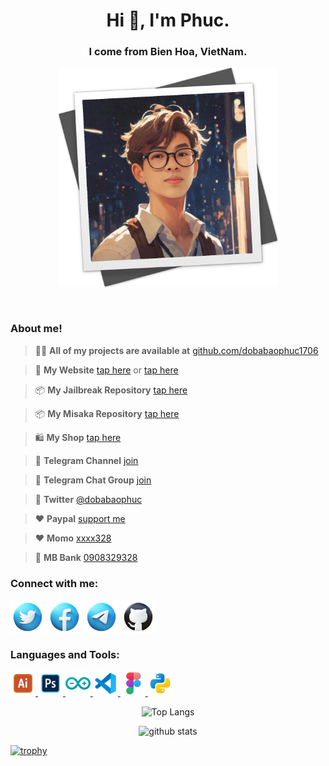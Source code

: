 <h1 align="center">Hi 👋, I'm Phuc.</h1>
<h3 align="center">I come from Bien Hoa, VietNam.</h3>
<p align="center"> 
 <img src="https://raw.githubusercontent.com/dobabaophuc1706/dobabaophuc1706/main/README/Avt.png" alt="Avt" width="Avt" height="350"/> 


<div id="header" align="center">
  <img src="https://komarev.com/ghpvc/?username=dobabaophuc1706&style=for-the-badge&color=blue" alt=""/>
</div>

<h3 align="left">About me!</h3>
<p align="left">
 
> 👨‍💻 **All of my projects are available at** [github.com/dobabaophuc1706](https://github.com/dobabaophuc1706)

> 📄 **My Website** [tap here](https://phucdo.pages.dev) or [tap here](https://phucdo.xyz)

> 📦 **My Jailbreak Repository** [tap here](https://dobabaophuc1706.github.io/repo)

> 📦 **My Misaka Repository** [tap here](https://phucdo-repo.pages.dev/repo.json)

> 🛍️ **My Shop** [tap here](https://ko-fi.com/dobabaophuc/shop)

> 💭 **Telegram Channel** [join](https://t.me/phucdochannel)

> 💭 **Telegram Chat Group** [join](https://t.me/phucdochat)

> 📲 **Twitter** [@dobabaophuc](https://x.com/dobabaophuc)

> ❤️ **Paypal** [support me](https://www.paypal.com/paypalme/dobabaophuc)

> ❤️ **Momo** [xxxx328](https://raw.githubusercontent.com/dobabaophuc1706/dobabaophuc1706/main/README/Momo.png)

> 💸 **MB Bank** [0908329328](https://raw.githubusercontent.com/dobabaophuc1706/dobabaophuc1706/main/README/MB.png)
</p>

<h3 align="left">Connect with me:</h3>
<p align="left">
<a href="https://twitter.com/dobabaophuc" target="blank"><img align="center" src="https://raw.githubusercontent.com/dobabaophuc1706/dobabaophuc1706/main/README/twi.png" alt="dobabaophuc" height="55" width="55" /></a>
<a href="https://www.facebook.com/dobabaophuc1706/" target="blank"><img align="center" src="https://raw.githubusercontent.com/dobabaophuc1706/dobabaophuc1706/main/README/fb.png" alt="dobabaophuc1706" height="55" width="55" /></a>
<a href="https://t.me/phucdo1706" target="blank"><img align="center" src="https://raw.githubusercontent.com/dobabaophuc1706/dobabaophuc1706/main/README/tele.png" alt="phucdo1706" height="55" width="55" /></a>
<a href="https://github.com/dobabaophuc1706" target="blank"><img align="center" src="https://raw.githubusercontent.com/dobabaophuc1706/dobabaophuc1706/main/README/git.png" alt="dobabaophuc1706" height="55" width="55" /></a>
</p>

<h3 align="left">Languages and Tools:</h3>
<p align="left"> 
<a href="https://www.adobe.com/in/products/illustrator.html" target="_blank" rel="noreferrer"> <img src="https://raw.githubusercontent.com/dobabaophuc1706/dobabaophuc1706/main/README/ai.svg" alt="illustrator" width="40" height="40"/> </a> 
<a href="https://www.photoshop.com/en" target="_blank" rel="noreferrer"> <img src="https://raw.githubusercontent.com/dobabaophuc1706/dobabaophuc1706/main/README/pts.svg" alt="photoshop" width="40" height="40"/> </a> 
<a href="https://www.arduino.cc/" target="_blank" rel="noreferrer"> <img src="https://raw.githubusercontent.com/dobabaophuc1706/dobabaophuc1706/main/README/ar.svg" alt="arduino" width="40" height="40"/> </a> 
<a href="https://code.visualstudio.com/" target="_blank" rel="noreferrer"> <img src="https://raw.githubusercontent.com/dobabaophuc1706/dobabaophuc1706/main/README/vis.svg" alt="visualstudio" width="40" height="40"/> </a> 
<a href="https://www.figma.com/" target="_blank" rel="noreferrer"> <img src="https://raw.githubusercontent.com/dobabaophuc1706/dobabaophuc1706/main/README/fig.svg" alt="figma" width="40" height="40"/> </a> 
<a href="https://www.python.org" target="_blank" rel="noreferrer"> <img src="https://raw.githubusercontent.com/dobabaophuc1706/dobabaophuc1706/main/README/py.svg" alt="python" width="40" height="40"/> </a> 
</p>

<p align="center"> 
  <img alt="Top Langs" height="300px" src="https://github-readme-stats.vercel.app/api/top-langs/?username=dobabaophuc1706&langs_count=25&layout=compact&count_private=true&show_icons=true&theme=onedark" />
</p>
<p align="center"> 
  <img alt="github stats" height="200px" src="https://github-readme-stats.vercel.app/api?username=dobabaophuc1706&count_private=true&show_icons=true&show_icons=true&theme=onedark" />
</p>

[![trophy](https://github-profile-trophy.vercel.app/?username=dobabaophuc1706&theme=onedark&column=9
)](https://github.com/ryo-ma/github-profile-trophy)


<!--
<p align="center">
 <img width="1000" src="https://raw.githubusercontent.com/sammorozov/sammorozov/main/assets/github-snake.svg" alt="snake from @sammorozov"/>
</p>
![Phuc Do's GitHub stats](https://github-readme-stats.vercel.app/api?username=dobabaophuc1706\&rank_icon=github&theme=radical)
![Top Langs](https://github-readme-stats.vercel.app/api/top-langs/?username=dobabaophuc1706&langs_count=&theme=radical)
[![ko-fi](https://ko-fi.com/img/githubbutton_sm.svg)](https://ko-fi.com/B0B1PIBNA)
-->
